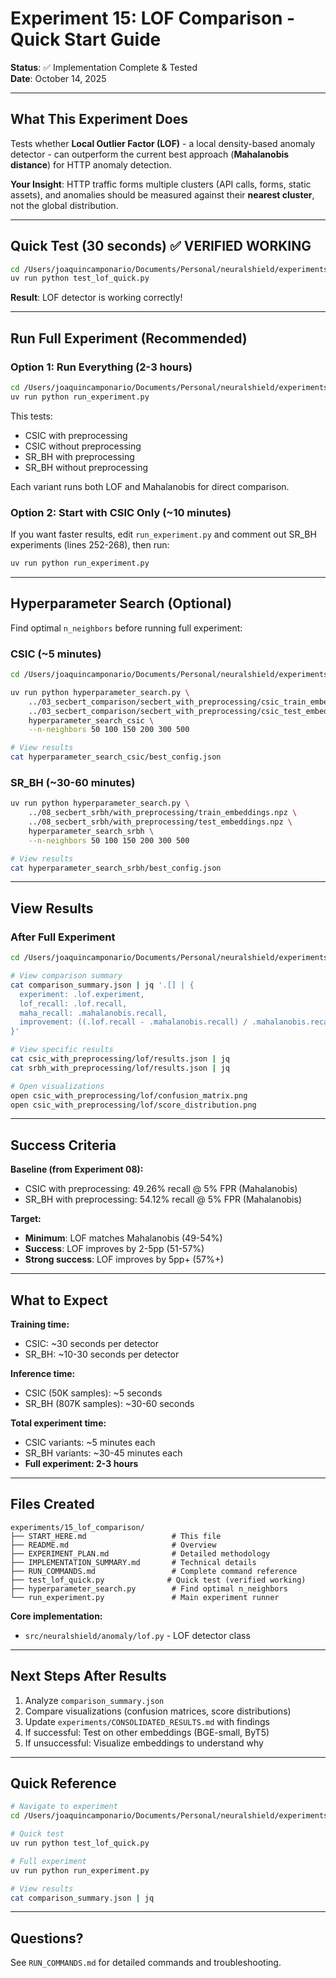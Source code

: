 # Experiment 15: LOF Comparison - Quick Start Guide

**Status**: ✅ Implementation Complete & Tested  
**Date**: October 14, 2025

---

## What This Experiment Does

Tests whether **Local Outlier Factor (LOF)** - a local density-based anomaly detector - can outperform the current best approach (**Mahalanobis distance**) for HTTP anomaly detection.

**Your Insight**: HTTP traffic forms multiple clusters (API calls, forms, static assets), and anomalies should be measured against their **nearest cluster**, not the global distribution.

---

## Quick Test (30 seconds) ✅ VERIFIED WORKING

```bash
cd /Users/joaquincamponario/Documents/Personal/neuralshield/experiments/15_lof_comparison
uv run python test_lof_quick.py
```

**Result**: LOF detector is working correctly!

---

## Run Full Experiment (Recommended)

### Option 1: Run Everything (2-3 hours)

```bash
cd /Users/joaquincamponario/Documents/Personal/neuralshield/experiments/15_lof_comparison
uv run python run_experiment.py
```

This tests:

- CSIC with preprocessing
- CSIC without preprocessing
- SR_BH with preprocessing
- SR_BH without preprocessing

Each variant runs both LOF and Mahalanobis for direct comparison.

### Option 2: Start with CSIC Only (~10 minutes)

If you want faster results, edit `run_experiment.py` and comment out SR_BH experiments (lines 252-268), then run:

```bash
uv run python run_experiment.py
```

---

## Hyperparameter Search (Optional)

Find optimal `n_neighbors` before running full experiment:

### CSIC (~5 minutes)

```bash
cd /Users/joaquincamponario/Documents/Personal/neuralshield/experiments/15_lof_comparison

uv run python hyperparameter_search.py \
    ../03_secbert_comparison/secbert_with_preprocessing/csic_train_embeddings_converted.npz \
    ../03_secbert_comparison/secbert_with_preprocessing/csic_test_embeddings_converted.npz \
    hyperparameter_search_csic \
    --n-neighbors 50 100 150 200 300 500

# View results
cat hyperparameter_search_csic/best_config.json
```

### SR_BH (~30-60 minutes)

```bash
uv run python hyperparameter_search.py \
    ../08_secbert_srbh/with_preprocessing/train_embeddings.npz \
    ../08_secbert_srbh/with_preprocessing/test_embeddings.npz \
    hyperparameter_search_srbh \
    --n-neighbors 50 100 150 200 300 500

# View results
cat hyperparameter_search_srbh/best_config.json
```

---

## View Results

### After Full Experiment

```bash
cd /Users/joaquincamponario/Documents/Personal/neuralshield/experiments/15_lof_comparison

# View comparison summary
cat comparison_summary.json | jq '.[] | {
  experiment: .lof.experiment,
  lof_recall: .lof.recall,
  maha_recall: .mahalanobis.recall,
  improvement: ((.lof.recall - .mahalanobis.recall) / .mahalanobis.recall * 100)
}'

# View specific results
cat csic_with_preprocessing/lof/results.json | jq
cat srbh_with_preprocessing/lof/results.json | jq

# Open visualizations
open csic_with_preprocessing/lof/confusion_matrix.png
open csic_with_preprocessing/lof/score_distribution.png
```

---

## Success Criteria

**Baseline (from Experiment 08):**

- CSIC with preprocessing: 49.26% recall @ 5% FPR (Mahalanobis)
- SR_BH with preprocessing: 54.12% recall @ 5% FPR (Mahalanobis)

**Target:**

- **Minimum**: LOF matches Mahalanobis (49-54%)
- **Success**: LOF improves by 2-5pp (51-57%)
- **Strong success**: LOF improves by 5pp+ (57%+)

---

## What to Expect

**Training time:**

- CSIC: ~30 seconds per detector
- SR_BH: ~10-30 seconds per detector

**Inference time:**

- CSIC (50K samples): ~5 seconds
- SR_BH (807K samples): ~30-60 seconds

**Total experiment time:**

- CSIC variants: ~5 minutes each
- SR_BH variants: ~30-45 minutes each
- **Full experiment: 2-3 hours**

---

## Files Created

```
experiments/15_lof_comparison/
├── START_HERE.md                   # This file
├── README.md                       # Overview
├── EXPERIMENT_PLAN.md              # Detailed methodology
├── IMPLEMENTATION_SUMMARY.md       # Technical details
├── RUN_COMMANDS.md                 # Complete command reference
├── test_lof_quick.py              # Quick test (verified working)
├── hyperparameter_search.py        # Find optimal n_neighbors
└── run_experiment.py               # Main experiment runner
```

**Core implementation:**

- `src/neuralshield/anomaly/lof.py` - LOF detector class

---

## Next Steps After Results

1. Analyze `comparison_summary.json`
2. Compare visualizations (confusion matrices, score distributions)
3. Update `experiments/CONSOLIDATED_RESULTS.md` with findings
4. If successful: Test on other embeddings (BGE-small, ByT5)
5. If unsuccessful: Visualize embeddings to understand why

---

## Quick Reference

```bash
# Navigate to experiment
cd /Users/joaquincamponario/Documents/Personal/neuralshield/experiments/15_lof_comparison

# Quick test
uv run python test_lof_quick.py

# Full experiment
uv run python run_experiment.py

# View results
cat comparison_summary.json | jq
```

---

## Questions?

See `RUN_COMMANDS.md` for detailed commands and troubleshooting.
